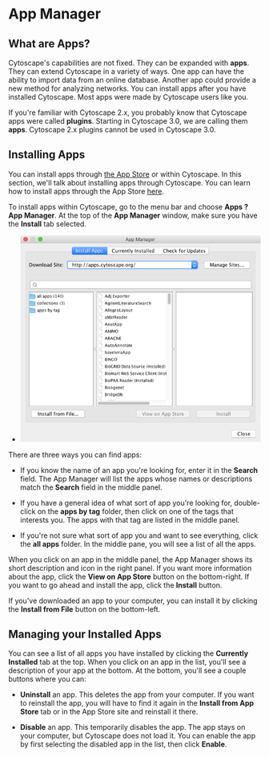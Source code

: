 <a id="app_manager"> </a>
# App Manager

<a id="what_are_apps"> </a>
## What are Apps?

Cytoscape's capabilities are not fixed. They can be expanded with
**apps**. They can extend Cytoscape in a variety of ways. One app can
have the ability to import data from an online database. Another app
could provide a new method for analyzing networks. You can install apps
after you have installed Cytoscape. Most apps were made by Cytoscape
users like you.

If you're familiar with Cytoscape 2.x, you probably know that Cytoscape
apps were called **plugins**. Starting in Cytoscape 3.0, we are calling
them **apps**. Cytoscape 2.x plugins cannot be used in Cytoscape 3.0.

<a id="installing_apps"> </a>
## Installing Apps

You can install apps through [the App Store](http://apps.cytoscape.org)
or within Cytoscape. In this section, we'll talk about installing apps
through Cytoscape. You can learn how to install apps through the App
Store [here](http://apps3.nrnb.org/help/getstarted_app_install).

To install apps within Cytoscape, go to the menu bar and choose **Apps ?
App Manager**. At the top of the **App Manager** window, make sure you
have the **Install** tab selected.

-   ![AppManager](_static/images/AppManager/AppManager.png)

There are three ways you can find apps:

-   If you know the name of an app you're looking for, enter it in the
    **Search** field. The App Manager will list the apps whose names or
    descriptions match the **Search** field in the middle panel.

-   If you have a general idea of what sort of app you're looking for,
    double-click on the **apps by tag** folder, then click on one of the
    tags that interests you. The apps with that tag are listed in the
    middle panel.

-   If you're not sure what sort of app you and want to see everything,
    click the **all apps** folder. In the middle pane, you will see a
    list of all the apps.

When you click on an app in the middle panel, the App Manager shows its
short description and icon in the right panel. If you want more
information about the app, click the **View on App Store** button on the
bottom-right. If you want to go ahead and install the app, click the
**Install** button.

If you've downloaded an app to your computer, you can install it by
clicking the **Install from File** button on the bottom-left.

<a id="managing_your_installed_apps"> </a>
## Managing your Installed Apps

You can see a list of all apps you have installed by clicking the
**Currently Installed** tab at the top. When you click on an app in the
list, you'll see a description of your app at the bottom. At the bottom,
you'll see a couple buttons where you can:

-   **Uninstall** an app. This deletes the app from your computer. If
    you want to reinstall the app, you will have to find it again in the
    **Install from App Store** tab or in the App Store site and
    reinstall it there.

-   **Disable** an app. This temporarily disables the app. The app stays
    on your computer, but Cytoscape does not load it. You can enable the
    app by first selecting the disabled app in the list, then click
    **Enable**.
